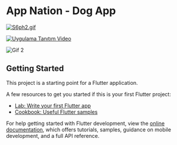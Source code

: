 # App Nation - Dog App


[![S6ph2.gif](https://s6.gifyu.com/images/S6ph2.gif)](https://imageupload.io/cTU9HLN2fSSzLKu)

[![Uygulama Tanıtım Video](https://gifyu.com/image/S6ph2.png)](https://www.youtube.com/shorts/p8MAsgDQNag)

![Gif 2](https://imageupload.io/en/cTU9HLN2fSSzLKu)


## Getting Started

This project is a starting point for a Flutter application.

A few resources to get you started if this is your first Flutter project:

- [Lab: Write your first Flutter app](https://docs.flutter.dev/get-started/codelab)
- [Cookbook: Useful Flutter samples](https://docs.flutter.dev/cookbook)

For help getting started with Flutter development, view the
[online documentation](https://docs.flutter.dev/), which offers tutorials,
samples, guidance on mobile development, and a full API reference.
